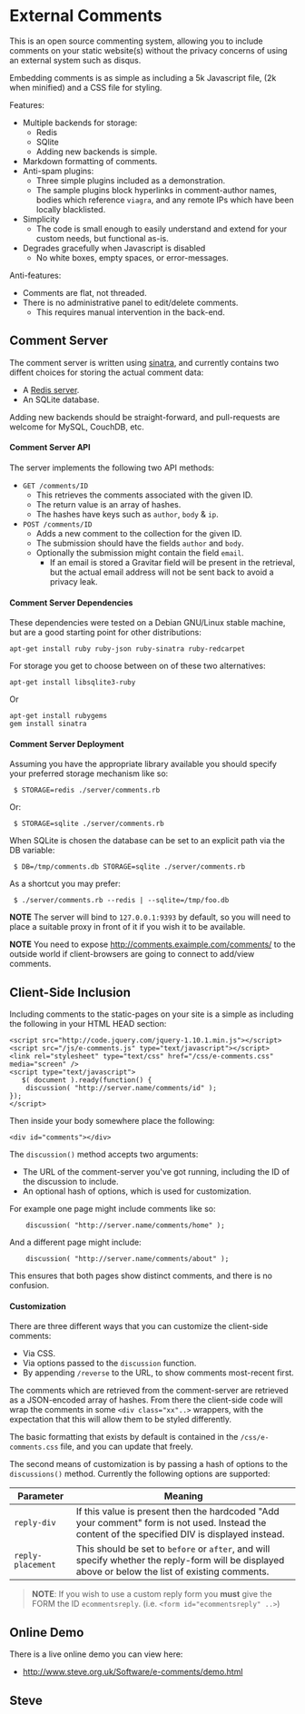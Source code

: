 External Comments
=================

This is an open source commenting system, allowing you to include
comments on your static website(s) without the privacy concerns of
using an external system such as disqus.

Embedding comments is as simple as including a 5k Javascript file,
(2k when minified) and a CSS file for styling.

Features:

* Multiple backends for storage:
   * Redis
   * SQlite
   * Adding new backends is simple.
* Markdown formatting of comments.
* Anti-spam plugins:
   * Three simple plugins included as a demonstration.
   * The sample plugins block hyperlinks in comment-author names, bodies which reference `viagra`, and any remote IPs which have been locally blacklisted.
* Simplicity
   * The code is small enough to easily understand and extend for your custom needs, but functional as-is.
* Degrades gracefully when Javascript is disabled
   * No white boxes, empty spaces, or error-messages.

Anti-features:

* Comments are flat, not threaded.
* There is no administrative panel to edit/delete comments.
   * This requires manual intervention in the back-end.


Comment Server
--------------

The comment server is written using [sinatra](http://www.sinatrarb.com/),
and currently contains two diffent choices for storing the actual comment data:

* A [Redis server](http://redis.io/).
* An SQLite database.

Adding new backends should be straight-forward, and pull-requests are
welcome for MySQL, CouchDB, etc.



#### Comment Server API

The server implements the following two API methods:

* `GET /comments/ID`
   * This retrieves the comments associated with the given ID.
   * The return value is an array of hashes.
   * The hashes have keys such as  `author`, `body` & `ip`.
* `POST /comments/ID`
   * Adds a new comment to the collection for the given ID.
   * The submission should have the fields `author` and `body`.
   * Optionally the submission might contain the field `email`.
       * If an email is stored a Gravitar field will be present in the retrieval, but the actual email address will not be sent back to avoid a privacy leak.


#### Comment Server Dependencies

These dependencies were tested on a Debian GNU/Linux stable machine,
but are a good starting point for other distributions:

    apt-get install ruby ruby-json ruby-sinatra ruby-redcarpet

For storage you get to choose between on of these two alternatives:

    apt-get install libsqlite3-ruby

Or

    apt-get install rubygems
    gem install sinatra


#### Comment Server Deployment

Assuming you have the appropriate library available you should specify
your preferred storage mechanism like so:

     $ STORAGE=redis ./server/comments.rb

Or:

     $ STORAGE=sqlite ./server/comments.rb

When SQLite is chosen the database can be set to an explicit path via the
DB variable:

     $ DB=/tmp/comments.db STORAGE=sqlite ./server/comments.rb

As a shortcut you may prefer:

     $ ./server/comments.rb --redis | --sqlite=/tmp/foo.db

**NOTE** The server will bind to `127.0.0.1:9393` by default, so you
will need to place a suitable proxy in front of it if you wish it to
be available.

**NOTE** You need to expose http://comments.exaimple.com/comments/ to
the outside world if client-browsers are going to connect to add/view comments.


Client-Side Inclusion
---------------------

Including comments to the static-pages on your site is a simple as including the
following in your HTML HEAD section:

    <script src="http://code.jquery.com/jquery-1.10.1.min.js"></script>
    <script src="/js/e-comments.js" type="text/javascript"></script>
    <link rel="stylesheet" type="text/css" href="/css/e-comments.css" media="screen" />
    <script type="text/javascript">
       $( document ).ready(function() {
        discussion( "http://server.name/comments/id" );
    });
    </script>

Then inside your body somewhere place the following:

    <div id="comments"></div>

The `discussion()` method accepts two arguments:

* The URL of the comment-server you've got running, including the ID of the discussion to include.
* An optional hash of options, which is used for customization.

For example one page might include comments like so:

        discussion( "http://server.name/comments/home" );

And a different page might include:

        discussion( "http://server.name/comments/about" );

This ensures that both pages show distinct comments, and there is no confusion.



#### Customization

There are three different ways that you can customize the client-side comments:

* Via CSS.
* Via options passed to the `discussion` function.
* By appending `/reverse` to the URL, to show comments most-recent first.

The comments which are retrieved from the comment-server are retrieved as
a JSON-encoded array of hashes.  From there the client-side code will wrap
the comments in some `<div class="xx"..>` wrappers, with the expectation
that this will allow them to be styled differently.

The basic formatting that exists by default is contained in
the `/css/e-comments.css` file, and you can update that freely.

The second means of customization is by passing a hash of options
to the `discussions()` method.  Currently the following options are
supported:

|Parameter|Meaning|
|---------|-------|
|`reply-div`|If this value is present then the hardcoded "Add your comment" form is not used.  Instead the content of the specified DIV is displayed instead.|
|`reply-placement`|This should be set to `before` or `after`, and will specify whether the reply-form will be displayed above or below the list of existing comments.|


> **NOTE**: If you wish to use a custom reply form you **must** give the FORM the ID `ecommentsreply`.  (i.e. `<form id="ecommentsreply" ..>`)



Online Demo
-----------

There is a live online demo you can view here:

* http://www.steve.org.uk/Software/e-comments/demo.html

Steve
--
